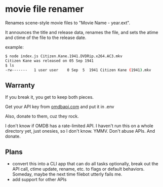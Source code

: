 # movie file renamer

Renames scene-style movie files to "Movie Name - year.ext".

It announces the title and release data, renames the file, and sets the atime and ctime of the file to the release date.

example:

``` sh
$ node index.js Citizen.Kane.1941.DVDRip.x264.AC3.mkv
Citizen Kane was released on 05 Sep 1941
$ ls
-rw-------   1 user user    0 Sep  5  1941 Citizen Kane (1941).mkv
```
## Warranty
If you break it, you get to keep both pieces.


Get your API key from [omdbapi.com](http://www.omdbapi.com/apikey.aspx) and put it in .env

Also, donate to them, cuz they rock.

I don't know if OMDB has a rate-limited API.  I haven't run this on a whole directory yet, just onesies, so I don't know.  YMMV.  Don't abuse APIs.  And donate.

## Plans
* convert this into a CLI app that can do all tasks optionally, break out the API call, ctime update, rename, etc. to flags or default behaviors.  Someday, maybe the next time filebot utterly fails me.
* add support for other APIs
